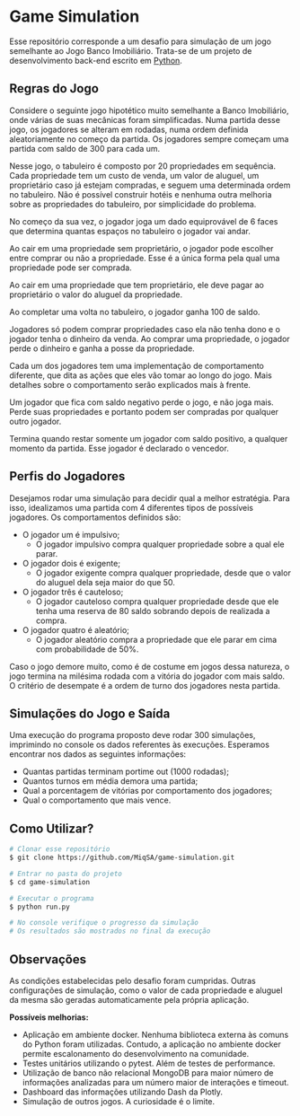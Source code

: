 # Game Simulation

Esse repositório corresponde a um desafio para simulação de um jogo semelhante ao Jogo Banco Imobiliário. Trata-se de um projeto de desenvolvimento back-end
escrito em [Python](https://www.python.org/).

## Regras do Jogo

Considere o seguinte jogo hipotético muito semelhante a Banco Imobiliário, onde várias de suas mecânicas
foram simplificadas. Numa partida desse jogo, os jogadores se alteram em rodadas, numa ordem definida
aleatoriamente no começo da partida. Os jogadores sempre começam uma partida com saldo de 300 para
cada um.

Nesse jogo, o tabuleiro é composto por 20 propriedades em sequência. Cada propriedade tem um custo de
venda, um valor de aluguel, um proprietário caso já estejam compradas, e seguem uma determinada ordem no
tabuleiro. Não é possível construir hotéis e nenhuma outra melhoria sobre as propriedades do tabuleiro, por
simplicidade do problema.

No começo da sua vez, o jogador joga um dado equiprovável de 6 faces que determina quantas espaços no
tabuleiro o jogador vai andar.

Ao cair em uma propriedade sem proprietário, o jogador pode escolher entre comprar ou não a
propriedade. Esse é a única forma pela qual uma propriedade pode ser comprada.

Ao cair em uma propriedade que tem proprietário, ele deve pagar ao proprietário o valor do aluguel da
propriedade.

Ao completar uma volta no tabuleiro, o jogador ganha 100 de saldo.

Jogadores só podem comprar propriedades caso ela não tenha dono e o jogador tenha o dinheiro da venda.
Ao comprar uma propriedade, o jogador perde o dinheiro e ganha a posse da propriedade.

Cada um dos jogadores tem uma implementação de comportamento diferente, que dita as ações que eles
vão tomar ao longo do jogo. Mais detalhes sobre o comportamento serão explicados mais à frente.

Um jogador que fica com saldo negativo perde o jogo, e não joga mais. Perde suas propriedades e portanto
podem ser compradas por qualquer outro jogador.

Termina quando restar somente um jogador com saldo positivo, a qualquer momento da partida. Esse jogador
é declarado o vencedor.

## Perfis do Jogadores

Desejamos rodar uma simulação para decidir qual a melhor estratégia. Para isso, idealizamos uma partida
com 4 diferentes tipos de possíveis jogadores. Os comportamentos definidos são:
- O jogador um é impulsivo;
  - O jogador impulsivo compra qualquer propriedade sobre a qual ele parar.
- O jogador dois é exigente;
  - O jogador exigente compra qualquer propriedade, desde que o valor do aluguel dela seja maior do que 50.
- O jogador três é cauteloso;
  - O jogador cauteloso compra qualquer propriedade desde que ele tenha uma reserva de 80 saldo sobrando
depois de realizada a compra.
- O jogador quatro é aleatório;
  - O jogador aleatório compra a propriedade que ele parar em cima com probabilidade de 50%.


Caso o jogo demore muito, como é de costume em jogos dessa natureza, o jogo termina na milésima rodada
com a vitória do jogador com mais saldo. O critério de desempate é a ordem de turno dos jogadores nesta
partida.


## Simulações do Jogo e Saída

Uma execução do programa proposto deve rodar 300 simulações, imprimindo no console os dados referentes
às execuções. Esperamos encontrar nos dados as seguintes informações:
- Quantas partidas terminam portime out (1000 rodadas);
- Quantos turnos em média demora uma partida;
- Qual a porcentagem de vitórias por comportamento dos jogadores;
- Qual o comportamento que mais vence.

## Como Utilizar?

```bash
# Clonar esse repositório
$ git clone https://github.com/MiqSA/game-simulation.git

# Entrar no pasta do projeto
$ cd game-simulation

# Executar o programa
$ python run.py

# No console verifique o progresso da simulação
# Os resultados são mostrados no final da execução
```
## Observações

As condições estabelecidas pelo desafio foram cumpridas. Outras configurações de simulação, como o valor de cada propriedade e aluguel da mesma são geradas automaticamente pela própria aplicação.

<strong>Possíveis melhorias:</strong>
 - Aplicação em ambiente docker. Nenhuma biblioteca externa às comuns do Python foram utilizadas. Contudo, a aplicação no ambiente docker permite escalonamento do desenvolvimento na comunidade.
 - Testes unitários utilizando o pytest. Além de testes de performance.
 - Utilização de banco não relacional MongoDB para maior número de informações analizadas para um número maior de interações e timeout.
 - Dashboard das informações utilizando Dash da Plotly.
 - Simulação de outros jogos. A curiosidade é o limite.
